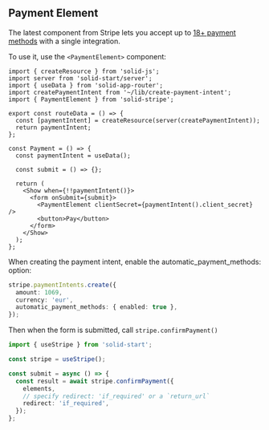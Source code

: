 ## Payment Element

The latest component from Stripe lets you accept up to [18+ payment methods](https://stripe.com/docs/payments/payment-methods/integration-options) with a single integration.

To use it, use the `<PaymentElement>` component:

```tsx
import { createResource } from 'solid-js';
import server from 'solid-start/server';
import { useData } from 'solid-app-router';
import createPaymentIntent from '~/lib/create-payment-intent';
import { PaymentElement } from 'solid-stripe';

export const routeData = () => {
  const [paymentIntent] = createResource(server(createPaymentIntent));
  return paymentIntent;
};

const Payment = () => {
  const paymentIntent = useData();

  const submit = () => {};

  return (
    <Show when={!!paymentIntent()}>
      <form onSubmit={submit}>
        <PaymentElement clientSecret={paymentIntent().client_secret} />
        <button>Pay</button>
      </form>
    </Show>
  );
};
```

When creating the payment intent, enable the automatic_payment_methods: option:

```ts
stripe.paymentIntents.create({
  amount: 1069,
  currency: 'eur',
  automatic_payment_methods: { enabled: true },
});
```

Then when the form is submitted, call `stripe.confirmPayment()`

```ts
import { useStripe } from 'solid-start';

const stripe = useStripe();

const submit = async () => {
  const result = await stripe.confirmPayment({
    elements,
    // specify redirect: 'if_required' or a `return_url`
    redirect: 'if_required',
  });
};
```
